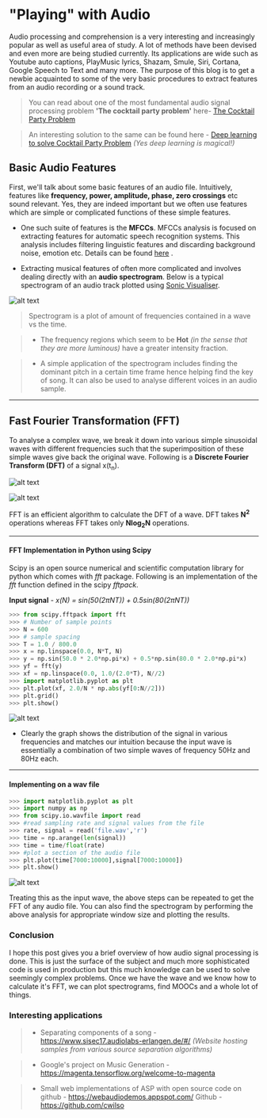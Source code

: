 **"Playing" with Audio**
================


Audio processing and comprehension is a very interesting and increasingly popular as well as useful area of study. A lot of methods have been devised and even more are being studied currently. Its applications are wide such as Youtube auto captions, PlayMusic lyrics, Shazam, Smule, Siri, Cortana, Google Speech to Text and many more. The purpose of this blog is to get a newbie acquainted to some of the very basic procedures to extract features from an audio recording or a sound track.


>You can read about one of the most fundamental audio signal processing problem <B>'The cocktail party problem'</B> here-
 [The Cocktail Party Problem](http://www.brainfacts.org/sensing-thinking-behaving/awareness-and-attention/articles/2013/the-cocktail-party-problem/)
 
 
 >An interesting solution to the same can be found here -
 [Deep learning to solve Cocktail Party Problem](https://www.technologyreview.com/s/537101/deep-learning-machine-solves-the-cocktail-party-problem/)  *(Yes deep learning is magical!)*
 
 
 
 

Basic Audio Features
-------------


First, we'll talk about some basic features of an audio file. Intuitively, features like **frequency, power, amplitude, phase, zero crossings** etc sound relevant. Yes, they are indeed important but we often use features which are simple or complicated functions of these simple features.


- One such suite of features is the **MFCCs**. MFCCs analysis is focused on extracting features for automatic speech recognition systems. This analysis includes filtering linguistic features and discarding background noise, emotion etc. Details can be found [here](http://practicalcryptography.com/miscellaneous/machine-learning/guide-mel-frequency-cepstral-coefficients-mfccs/) .


- Extracting musical features of often more complicated and involves dealing directly with an **audio spectrogram**.  Below is a typical spectrogram of an audio track plotted using [Sonic Visualiser](http://www.sonicvisualiser.org/).


![alt text](http://imgur.com/Hk3MI1g.jpg "Spectrogram")



> Spectrogram is a plot of amount of frequencies contained in a wave vs the time.


> - The frequency regions which seem to be **Hot** *(in the sense that they are more luminous)* have a greater intensity fraction.


> - A simple application of the spectrogram includes finding the dominant pitch in a certain time frame hence helping find the key of song. It can also be used to analyse different voices in an audio sample.





----------------------------------------------

Fast Fourier Transformation (FFT)
-----------


To analyse a complex wave, we break it down into various simple sinusoidal waves with different frequencies such that the superimposition of these simple waves give back the original wave. 
Following is a **Discrete Fourier Transform (DFT)** of a signal x(t<sub>n</sub>).


![alt text](http://imgur.com/2zNT7zh.png "DFT Equation")


![alt text](http://imgur.com/ukBWTN8.png "Symbols")


FFT is an efficient algorithm to calculate the DFT of a wave. DFT takes **N<sup>2</sup>** operations whereas FFT takes only **Nlog<sub>2</sub>N** operations.


----------------------
<h4>FFT Implementation in Python using <b>Scipy</b></h4>


Scipy is an open source numerical and scientific computation library for python which comes with *fft* package. Following is an implementation of the *fft* function defined in the scipy *fftpack*. 


**Input signal** - *x(N) = sin(50(2πNT)) + 0.5sin(80(2πNT))*


```python
>>> from scipy.fftpack import fft
>>> # Number of sample points
>>> N = 600
>>> # sample spacing
>>> T = 1.0 / 800.0
>>> x = np.linspace(0.0, N*T, N)
>>> y = np.sin(50.0 * 2.0*np.pi*x) + 0.5*np.sin(80.0 * 2.0*np.pi*x)
>>> yf = fft(y)
>>> xf = np.linspace(0.0, 1.0/(2.0*T), N//2)
>>> import matplotlib.pyplot as plt
>>> plt.plot(xf, 2.0/N * np.abs(yf[0:N//2]))
>>> plt.grid()
>>> plt.show()
```


![alt text](http://i.imgur.com/NPoqeJZ.png "FFT")


- Clearly the graph shows the distribution of the signal in various frequencies and matches our intuition because the input wave is essentially a combination of two simple waves of frequency 50Hz and 80Hz each.


--------------
<h4>Implementing on a wav file</h4>


```python
>>> import matplotlib.pyplot as plt
>>> import numpy as np
>>> from scipy.io.wavfile import read
>>> #read sampling rate and signal values from the file
>>> rate, signal = read('file.wav','r')
>>> time = np.arange(len(signal))
>>> time = time/float(rate)
>>> #plot a section of the audio file
>>> plt.plot(time[7000:10000],signal[7000:10000])
>>> plt.show()

```


![alt text](http://imgur.com/K4liL3B.png "FFT wave file")


<above steps link to FFT using scipy>
Treating this as the input wave, the above steps can be repeated to get the FFT of any audio file. You can also find the spectrogram by performing the above analysis for appropriate window size and plotting the results.  




<h3>Conclusion</h3>


I hope this post gives you a brief overview of how audio signal processing is done. This is just the surface of the subject and much more sophisticated code is used in production but this much knowledge can be used to solve seemingly complex problems. Once we have the wave and we know how to calculate it's FFT, we can plot spectrograms, find MOOCs and a whole lot of things.




<h3>Interesting applications</h3>


> - Separating components of a song - https://www.sisec17.audiolabs-erlangen.de/#/   *(Website hosting samples from various source separation algorithms)*


> - Google's project on Music Generation - https://magenta.tensorflow.org/welcome-to-magenta


> - Small web implementations of ASP with open source code on github - https://webaudiodemos.appspot.com/    Github - https://github.com/cwilso



